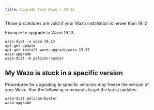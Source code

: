 ```yaml
---
title: Upgrade from Wazo > 19.12
---
```


Those procedures are valid if your Wazo installation is newer than 19.12

Example to upgrade to Wazo 19.13:

```shell
wazo-dist -a wazo-19.13
apt-get update
apt-get install wazo-upgrade/wazo-19.13
wazo-upgrade
wazo-dist -m pelican-buster
```

## My Wazo is stuck in a specific version

Procedures for upgrading to specific versions may freeze the version of your Wazo. Run the following
commands to get the latest updates:

```shell
wazo-dist pelican-buster
wazo-upgrade
```
